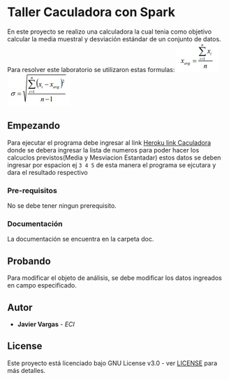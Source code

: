 # Taller Caculadora con Spark

En este proyecto se realizo una calculadora la cual tenia como objetivo   calcular la media muestral y desviación estándar de un conjunto de datos.
Para resolver este laboratorio se utilizaron estas formulas:
![formula1](Fotos/Capture.PNG)
![formula2](Fotos/Capture2.PNG)

 
## Empezando
Para ejecutar el programa debe ingresar al link 
[Heroku link Caculadora](https://calm-fjord-26264.herokuapp.com/index "Heroku Page")
donde se debera ingresar la lista de numeros para poder hacer los calcuclos previstos(Media y Mesviacion Estantadar) estos datos se deben ingresar por espacion ej `3 4 5` de esta manera el programa se ejcutara y dara el resultado respectivo


### Pre-requisitos

No se debe tener ningun prerequisito.

### Documentación

La documentación se encuentra en la carpeta doc.


## Probando

Para modificar el objeto de análisis, se debe modificar los datos ingreados en campo especificado.

## Autor

* **Javier Vargas** - *ECI*

## License

Este proyecto está licenciado bajo GNU  License v3.0 - ver [LICENSE](LICENSE) para más detalles.

